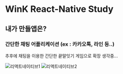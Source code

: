 # WinK React-Native Study
## 내가 만들앱은?
### 간단한 채팅 어플리케이션 (ex : 카카오톡, 라인 등..)
추후에 채팅을 이용한 간단한 끝말잇기 게임으로 확장 생각중...

![리액트네이티브1](https://user-images.githubusercontent.com/74143534/150121022-188d15f7-cfc3-40b0-9acb-9dc22d947f59.JPG)
![리액트네이티브2](https://user-images.githubusercontent.com/74143534/150121023-e4df2c4b-3521-4185-b48b-c2fc32428a8e.JPG)
